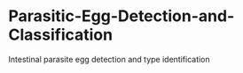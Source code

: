 # Parasitic-Egg-Detection-and-Classification
Intestinal parasite egg detection and type identification

